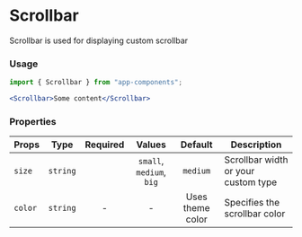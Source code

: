 # Scrollbar

Scrollbar is used for displaying custom scrollbar

### Usage

```js
import { Scrollbar } from "app-components";
```

```jsx
<Scrollbar>Some content</Scrollbar>
```

### Properties

| Props   |   Type   | Required |          Values          |     Default      | Description                         |
| ------- | :------: | :------: | :----------------------: | :--------------: | ----------------------------------- |
| `size`  | `string` |          | `small`, `medium`, `big` |     `medium`     | Scrollbar width or your custom type |
| `color` | `string` |    -     |            -             | Uses theme color | Specifies the scrollbar color       |

